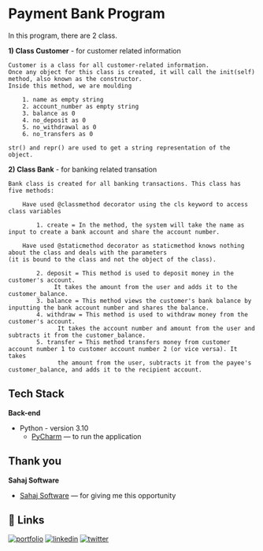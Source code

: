 
# **Payment Bank Program**

In this program, there are 2 class. 

**1) Class Customer** - for customer related information

    Customer is a class for all customer-related information. 
    Once any object for this class is created, it will call the init(self) method, also known as the constructor. 
    Inside this method, we are moulding
    
        1. name as empty string
        2. account_number as empty string 
        3. balance as 0
        4. no_deposit as 0
        5. no_withdrawal as 0       
        6. no_transfers as 0
    
    str() and repr() are used to get a string representation of the object.

**2) Class Bank** - for banking related transation

    Bank class is created for all banking transactions. This class has five methods:

        Have used @classmethod decorator using the cls keyword to access class variables
    
            1. create = In the method, the system will take the name as input to create a bank account and share the account number. 
	
        Have used @staticmethod decorator as staticmethod knows nothing about the class and deals with the parameters 
	(it is bound to the class and not the object of the class).
        
            2. deposit = This method is used to deposit money in the customer's account. 
	    		 It takes the amount from the user and adds it to the customer_balance.
            3. balance = This method views the customer's bank balance by inputting the bank account number and shares the balance. 
            4. withdraw = This method is used to withdraw money from the customer's account. 
	    		  It takes the account number and amount from the user and subtracts it from the customer_balance.
            5. transfer = This method transfers money from customer account number 1 to customer account number 2 (or vice versa). It takes 
	    		  the amount from the user, subtracts it from the payee's customer_balance, and adds it to the recipient account. 



## Tech Stack

**Back-end**

- Python - version 3.10
    - [PyCharm](https://www.jetbrains.com/pycharm/) — to run the application 

## Thank you

**Sahaj Software**

- [Sahaj Software](https://sahaj.ai/) — for giving me this opportunity 

## 🔗 Links
[![portfolio](https://img.shields.io/badge/my_portfolio-000?style=for-the-badge&logo=ko-fi&logoColor=white)](https://github.com/ThakkarPurvi)
[![linkedin](https://img.shields.io/badge/linkedin-0A66C2?style=for-the-badge&logo=linkedin&logoColor=white)](https://www.linkedin.com/in/thakkarpurvilondon/)
[![twitter](https://img.shields.io/badge/twitter-1DA1F2?style=for-the-badge&logo=twitter&logoColor=white)](https://twitter.com/purvi41)

